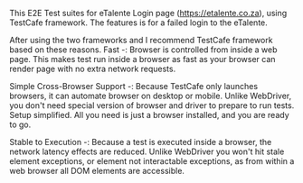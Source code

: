 This E2E Test suites for eTalente Login page (https://etalente.co.za), using TestCafe framework.
The features is for a failed login to the eTalente.

After using the two frameworks and I recommend TestCafe framework based on these reasons.
Fast -: Browser is controlled from inside a web page. This makes test run inside a browser as fast as your browser can render page with no extra network requests.

Simple Cross-Browser Support -: Because TestCafe only launches browsers, it can automate browser on desktop or mobile. Unlike WebDriver, you don't need special version of browser and driver to prepare to run tests. Setup simplified. All you need is just a browser installed, and you are ready to go.

Stable to Execution -: Because a test is executed inside a browser, the network latency effects are reduced. Unlike WebDriver you won't hit stale element exceptions, or element not interactable exceptions, as from within a web browser all DOM elements are accessible.